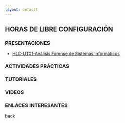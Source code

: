 ```yaml
---
layout: default
---
```


## HORAS DE LIBRE CONFIGURACIÓN

### PRESENTACIONES  

* [HLC-UT01-Análisis Forense de Sistemas Informáticos](https://slides.com/manueljesusrodriguezarabi/hlc/fullscreen)  

### ACTIVIDADES PRÁCTICAS

### TUTORIALES  

### VIDEOS

### ENLACES INTERESANTES

[back](https://mrodara.github.io)